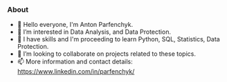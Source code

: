 ### About
- 👋 Hello everyone, I'm Anton Parfenchyk.
- 🔭 I’m interested in Data Analysis, and Data Protection.
- 🌱 I have skills and I'm proceeding to learn Python, SQL, Statistics, Data Protection.
- 👯 I’m looking to collaborate on projects related to these topics.
- 📫 More information and contact details: https://www.linkedin.com/in/parfenchyk/
